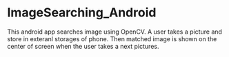 # ImageSearching_Android
This android app searches image using OpenCV.
A user takes a picture and store in exteranl storages of phone.
Then matched image is shown on the center of screen when the user takes a next pictures.

